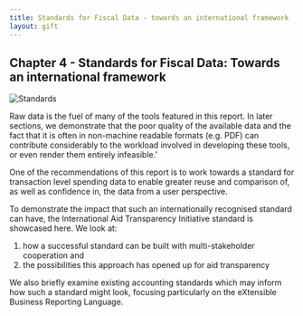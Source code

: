 ```yaml
---
title: Standards for Fiscal Data - towards an international framework 
layout: gift
---
```


## Chapter 4 - Standards for Fiscal Data: Towards an international framework 

<img alt="Standards" src="http://farm9.staticflickr.com/8020/7274043974_8ab42aefa1_o.gif" class="inline-image" />

Raw data is the fuel of many of the tools featured in this report. In later sections, we demonstrate that the poor quality of the available data and the fact that it is often in non-machine readable formats (e.g. PDF) can contribute considerably to the workload involved in developing these tools, or even render them entirely infeasible.’ 

One of the recommendations of this report is to work towards a standard for transaction level spending data to enable greater reuse and comparison of, as well as confidence in, the data from a user perspective. 

To demonstrate the impact that such an internationally recognised standard can have, the International Aid Transparency Initiative standard is showcased here. We look at: 

1. how a successful standard can be built with multi-stakeholder cooperation and 
2. the possibilities this approach has opened up for aid transparency 

We also briefly examine existing accounting standards which may inform how such a standard might look, focusing particularly on the eXtensible Business Reporting Language.